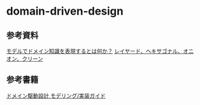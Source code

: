 # domain-driven-design

## 参考資料
[モデルでドメイン知識を表現するとは何か？](https://little-hands.hatenablog.com/entry/2017/10/04/201201)
[レイヤード、ヘキサゴナル、オニオン、クリーン](https://little-hands.hatenablog.com/entry/2017/10/04/231743)

## 参考書籍
[ドメイン駆動設計 モデリング/実装ガイド](https://little-hands.booth.pm/items/1835632)

